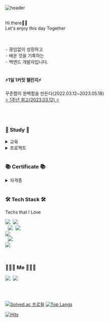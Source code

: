 ![header](https://capsule-render.vercel.app/api?type=waving&color=timeGradient&height=250&section=header&text=John_Park&fontSize=80&animation=twinkling)


<br>
Hi there👋🏻 <br>
Let's enjoy this day Together<br>
<br>
<br>

⁃ 끊임없이 성장하고 <br>
⁃ 배운 것을 기록하는 <br>
⁃ 백엔드 개발자입니다.<br>
<br>

#### ⚡️1일 1커밋 챌린지⚡️
꾸준함이 완벽함을 만든다(2022.03.12~2023.05.18)<br>
[⭐️ 1주년 회고(2023.03.12) ⭐️](https://github.com/JohnPrk/TIL/tree/main/Review/1%EC%A3%BC%EB%85%84%20%ED%9A%8C%EA%B3%A0)

<br>
<br>
<h3 align="left">📁 Study 📁</h3>
<details>
    <summary> 교육 </summary>
<br>
    <p align="left"> • 엔코아 플레이데이터 국비과정(인공지능, 백엔드) <i>[2021.12.20 ~ 2022.06.28]</i> </p>
    <p align="left"> • 인프라 공방 7기(넥스트스텝) <i>[2022.08.14 ~ 2022.09.11]</i> </p>
    <p align="left"> • ATDD, 클린 코드 with Spring 6기(넥스트스텝) <i>[2023.01.23 ~ 2023.03.09]</i> </p>
    <p align="left"> • 학습 테스트로 배우는 Spring 3기(넥스트스텝) <i>[2024.07.01 ~ 2024.08.01]</i> </p>
</details>
<details>
    <summary> 프로젝트 </summary>
<br>

<p align="left"> • 글한컵(질문 기반 생각정리 웹 애플리케이션) : - 비사이드 포텐데이 해커톤 305기 2등 수상 - <i>[2022.03.06 ~ 2022.06.28]</i></p>
<p align="left"> • 페이의 달인(더치페이 웹 애플리케이션) : 국비과정 파이널 프로젝트 - <i>[2023.05.19 ~ 05.28]</i></p>

</details>
<br>
<h3 align="left">📚 Certificate 📚</h3>

<details>
    <summary> 자격증 </summary>
<br>
    
<p align="left"> • 정보처리기사 - <i>[2021.11.26]</i> </p>
<p align="left"> • SQLD - <i>[2021.10.01]</i> </p>
<p align="left"> • AWS Certified Solutions Architect Associate(SAA-C03) - <i>[2023.04.03]</i> </p>
</details>




<br>

<h3 align="left">🛠 Tech Stack 🛠</h3>

<p align="left"> Techs that I Love </p>

<p align="left">
  <img src="https://img.shields.io/badge/Java-c11f27?style=flat&logo=Java&logoColor=white"/>
  &nbsp;<img src="https://img.shields.io/badge/Spring-6DB33F?style=flat&logo=Spring&logoColor=white"/><br>
  &nbsp;&nbsp;<img src="https://img.shields.io/badge/JavaScript-8977ad?style=flat&logo=JavaScript&logoColor=F7DF1E"/>
  &nbsp;<img src="https://img.shields.io/badge/jQuery-0769AD?style=flat&logo=jquery&logoColor=white"/><br>
  <img src="https://img.shields.io/badge/GitHub-100000?style=flat&logo=github&logoColor=white"/><br>
  &nbsp;&nbsp;<img src="https://img.shields.io/badge/Mysql-E6B91E?style=flat&logo=MySql&logoColor=white"/><br>
  <img src="https://img.shields.io/badge/aws-333664?style=flat&logo=amazon-aws&logoColor=white"/><br>
</p>
<br>


<h3 align="left"> 🧑🏻‍💻 Me 🧑🏻‍💻 </h3>
<p align="left">
  <a href="https://www.instagram.com/john.prk/"><img src="https://img.shields.io/badge/Instagram-E4405F?style=flat-square&logo=Instagram&logoColor=white&link=https://www.instagram.com/woo0_hooo/"/></a>&nbsp
  <a href="mailto:uo3641493@gmail.com"><img src="https://img.shields.io/badge/Gmail-d14836?style=flat-square&logo=Gmail&logoColor=white&link=viliketh1s98@naver.com"/></a>
</p>
<br>
<br>

[![Solved.ac
프로필](http://mazassumnida.wtf/api/v2/generate_badge?boj=uo3641493_2)](https://solved.ac/uo3641493_2) [![Top Langs](https://github-readme-stats.vercel.app/api/top-langs/?username=JohnPrk&layout=compact&card_width=300&theme=material-palenight&langs_count=5)](https://github.com/anuraghazra/github-readme-stats)

[![Hits](https://hits.seeyoufarm.com/api/count/incr/badge.svg?url=https%3A%2F%2Fgithub.com%2FJohnPrk&count_bg=%2379C83D&title_bg=%23555555&icon=&icon_color=%23E7E7E7&title=hits&edge_flat=false)](https://hits.seeyoufarm.com)
